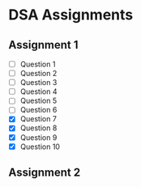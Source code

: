 # DSA Assignments

## Assignment 1
- [ ] Question 1
- [ ] Question 2
- [ ] Question 3
- [ ] Question 4
- [ ] Question 5
- [ ] Question 6
- [X] Question 7
- [X] Question 8
- [X] Question 9
- [X] Question 10

## Assignment 2

